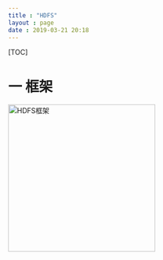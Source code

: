```yaml
---
title : "HDFS"
layout : page
date : 2019-03-21 20:18
---
```


[TOC]



# 一 框架

<img src="/wiki/static/images/hdfs1.png"  width="300" height="300" alt="HDFS框架"/>